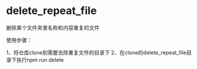 # delete_repeat_file
删除某个文件夹里名称和内容重复的文件

使用步骤：

1、将仓库clone到需要去除重复文件的目录下
2、在clone的delete_repeat_file目录下执行npm run delete